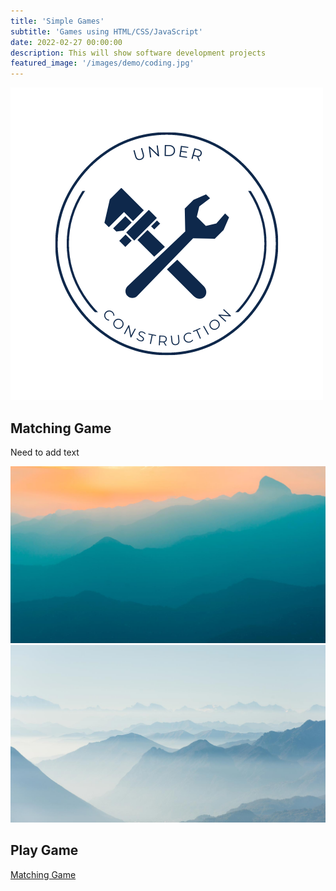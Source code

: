 ```yaml
---
title: 'Simple Games'
subtitle: 'Games using HTML/CSS/JavaScript'
date: 2022-02-27 00:00:00
description: This will show software development projects
featured_image: '/images/demo/coding.jpg'
---
```

![](/images/demo/Under-C.png)

## Matching Game
Need to add text
<div class="gallery" data-colums="1">
        <img src="/images/demo/demo-landscape.jpg">
        <img src="/images/demo/demo-landscape-2.jpg">
</div>        
 
## Play Game
<a href="https://jcsodenkamp.github.io/matching-game/" class="button button--large">Matching Game</a>

 
 

